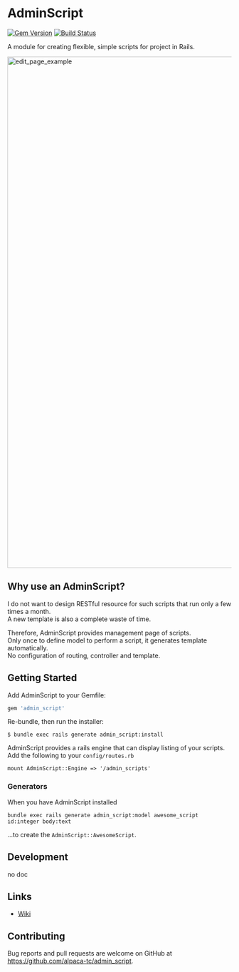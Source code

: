 # AdminScript

[![Gem Version](https://badge.fury.io/rb/admin_script.png)](http://badge.fury.io/rb/admin\_extractor)
[![Build Status](https://travis-ci.org/alpaca-tc/admin_script.png)](https://travis-ci.org/alpaca-tc/admin\_script)

A module for creating flexible, simple scripts for project in Rails.

<img width="1147" alt="edit_page_example" src="https://cloud.githubusercontent.com/assets/1688137/21744577/cd1d3bac-d55b-11e6-8a9d-bda96edd4d36.png">

## Why use an AdminScript?

I do not want to design RESTful resource for such scripts that run only a few times a month.   
A new template is also a complete waste of time.

Therefore, AdminScript provides management page of scripts.  
Only once to define model to perform a script, it generates template automatically.  
No configuration of routing, controller and template.

## Getting Started

Add AdminScript to your Gemfile:

```ruby
gem 'admin_script'
```

Re-bundle, then run the installer:

```
$ bundle exec rails generate admin_script:install
```

AdminScript provides a rails engine that can display listing of your scripts.
Add the following to your `config/routes.rb`

```
mount AdminScript::Engine => '/admin_scripts'
```

### Generators

When you have AdminScript installed

```
bundle exec rails generate admin_script:model awesome_script id:integer body:text
```

...to create the `AdminScript::AwesomeScript`.

## Development

no doc

## Links

- [Wiki](https://github.com/alpaca-tc/admin_script/wiki)

## Contributing

Bug reports and pull requests are welcome on GitHub at https://github.com/alpaca-tc/admin_script.
